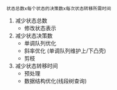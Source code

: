 `状态总数x每个状态的决策数x每次状态转移所需时间`

1. 减少状态总数
   - 修改状态表示
2. 减少状态决策数
   - 单调队列优化
   - 斜率优化 (单调队列维护上/下凸壳)
   - 剪枝
3. 减少状态转移时间
   - 预处理
   - 数据结构优化(线段树查询)
